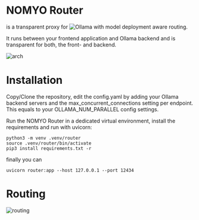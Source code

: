 # NOMYO Router

is a transparent proxy for ![Ollama](https://github.com/ollama/ollama) with model deployment aware routing.

It runs between your frontend application and Ollama backend and is transparent for both, the front- and backend.

![arch](https://github.com/user-attachments/assets/80b9feac-7d57-40f9-9cbc-78d0e76809c6)

# Installation

Copy/Clone the repository, edit the config.yaml by adding your Ollama backend servers and the max_concurrent_connections setting per endpoint. This equals to your OLLAMA_NUM_PARALLEL config settings.

Run the NOMYO Router in a dedicated virtual environment, install the requirements and run with uvicorn:

```
python3 -m venv .venv/router
source .venv/router/bin/activate
pip3 install requirements.txt -r 
```
finally you can

```
uvicorn router:app --host 127.0.0.1 --port 12434
```

# Routing

![routing](https://github.com/user-attachments/assets/ed05dfbb-fcc8-4ff2-b8ca-3cdce2660c9f)

